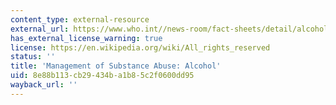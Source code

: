 ```yaml
---
content_type: external-resource
external_url: https://www.who.int//news-room/fact-sheets/detail/alcohol/
has_external_license_warning: true
license: https://en.wikipedia.org/wiki/All_rights_reserved
status: ''
title: 'Management of Substance Abuse: Alcohol'
uid: 8e88b113-cb29-434b-a1b8-5c2f0600dd95
wayback_url: ''
---
```

